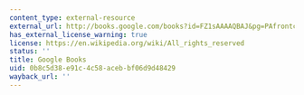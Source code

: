 ```yaml
---
content_type: external-resource
external_url: http://books.google.com/books?id=FZ1sAAAAQBAJ&pg=PAfrontcover
has_external_license_warning: true
license: https://en.wikipedia.org/wiki/All_rights_reserved
status: ''
title: Google Books
uid: 0b8c5d38-e91c-4c58-aceb-bf06d9d48429
wayback_url: ''
---
```

